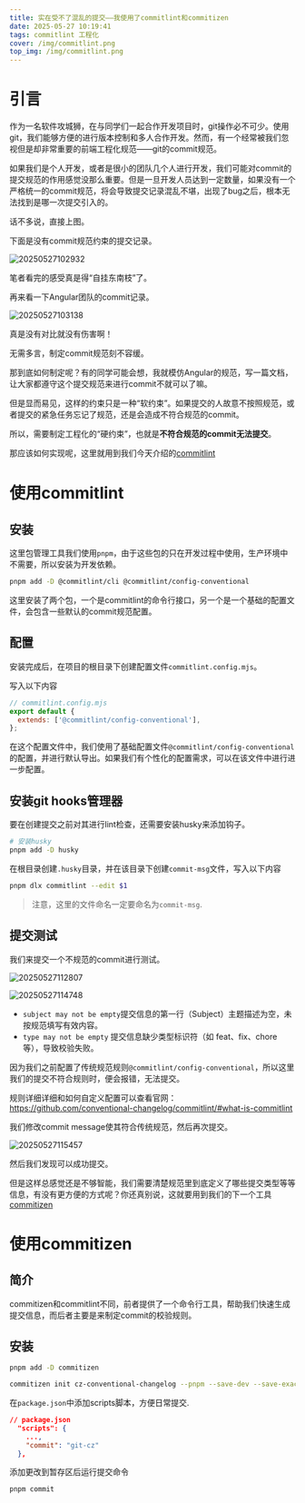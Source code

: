 ```yaml
---
title: 实在受不了混乱的提交——我使用了commitlint和commitizen
date: 2025-05-27 10:19:41
tags: commitlint 工程化
cover: /img/commitlint.png
top_img: /img/commitlint.png
---
```


# 引言

作为一名软件攻城狮，在与同学们一起合作开发项目时，git操作必不可少。使用git，我们能够方便的进行版本控制和多人合作开发。然而，有一个经常被我们忽视但是却非常重要的前端工程化规范——git的commit规范。

如果我们是个人开发，或者是很小的团队几个人进行开发，我们可能对commit的提交规范的作用感觉没那么重要。但是一旦开发人员达到一定数量，如果没有一个严格统一的commit规范，将会导致提交记录混乱不堪，出现了bug之后，根本无法找到是哪一次提交引入的。

话不多说，直接上图。

下面是没有commit规范约束的提交记录。

![20250527102932](https://raw.githubusercontent.com/majialu-love-zouyutong/pictures/main/20250527102932.png)

笔者看完的感受真是得“自挂东南枝”了。

再来看一下Angular团队的commit记录。

![20250527103138](https://raw.githubusercontent.com/majialu-love-zouyutong/pictures/main/20250527103138.png)

真是没有对比就没有伤害啊！

无需多言，制定commit规范刻不容缓。

那到底如何制定呢？有的同学可能会想，我就模仿Angular的规范，写一篇文档，让大家都遵守这个提交规范来进行commit不就可以了嘛。

但是显而易见，这样的约束只是一种“软约束”。如果提交的人故意不按照规范，或者提交的紧急任务忘记了规范，还是会造成不符合规范的commit。

所以，需要制定工程化的“硬约束”，也就是**不符合规范的commit无法提交**。

那应该如何实现呢，这里就用到我们今天介绍的[commitlint](https://commitlint.js.org/)

# 使用commitlint

## 安装

这里包管理工具我们使用`pnpm`，由于这些包的只在开发过程中使用，生产环境中不需要，所以安装为开发依赖。

```bash
pnpm add -D @commitlint/cli @commitlint/config-conventional
```

这里安装了两个包，一个是commitlint的命令行接口，另一个是一个基础的配置文件，会包含一些默认的commit规范配置。

## 配置

安装完成后，在项目的根目录下创建配置文件`commitlint.config.mjs`。

写入以下内容

```js
// commitlint.config.mjs
export default {
  extends: ['@commitlint/config-conventional'],
};

```

在这个配置文件中，我们使用了基础配置文件`@commitlint/config-conventional`的配置，并进行默认导出。如果我们有个性化的配置需求，可以在该文件中进行进一步配置。

## 安装git hooks管理器

要在创建提交之前对其进行lint检查，还需要安装husky来添加钩子。

```bash
# 安装husky
pnpm add -D husky

```

在根目录创建`.husky`目录，并在该目录下创建`commit-msg`文件，写入以下内容

```bash
pnpm dlx commitlint --edit $1
```

> 注意，这里的文件命名一定要命名为`commit-msg`.

## 提交测试

我们来提交一个不规范的commit进行测试。

![20250527112807](https://raw.githubusercontent.com/majialu-love-zouyutong/pictures/main/20250527112807.png)

![20250527114748](https://raw.githubusercontent.com/majialu-love-zouyutong/pictures/main/20250527114748.png)

- `​subject may not be empty​`
  提交信息的第一行（Subject）​主题描述为空，未按规范填写有效内容。
- `​type may not be empty​`
提交信息缺少类型标识符​（如 feat、fix、chore 等），导致校验失败。

因为我们之前配置了传统规范规则`@commitlint/config-conventional`，所以这里我们的提交不符合规则时，便会报错，无法提交。

规则详细详细和如何自定义配置可以查看官网：https://github.com/conventional-changelog/commitlint/#what-is-commitlint

我们修改commit message使其符合传统规范，然后再次提交。

![20250527115457](https://raw.githubusercontent.com/majialu-love-zouyutong/pictures/main/20250527115457.png)

然后我们发现可以成功提交。

但是这样总感觉还是不够智能，我们需要清楚规范里到底定义了哪些提交类型等等信息，有没有更方便的方式呢？你还真别说，这就要用到我们的下一个工具[commitizen](https://github.com/commitizen/cz-cli)

# 使用commitizen

## 简介

commitizen和commitlint不同，前者提供了一个命令行工具，帮助我们快速生成提交信息，而后者主要是来制定commit的校验规则。

## 安装

```bash
pnpm add -D commitizen

commitizen init cz-conventional-changelog --pnpm --save-dev --save-exact
```

在`package.json`中添加scripts脚本，方便日常提交.

```json
// package.json
  "scripts": {
    ...,
    "commit": "git-cz"
  },
```

添加更改到暂存区后运行提交命令

```bash
pnpm commit
```

